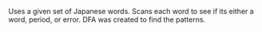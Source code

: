 Uses a given set of Japanese words. Scans each word to see if its either a word, period, or error. DFA was created to find the patterns.

